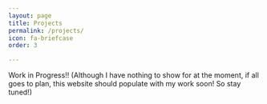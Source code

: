 ```yaml
---
layout: page
title: Projects
permalink: /projects/
icon: fa-briefcase
order: 3

---
```


Work in Progress!!
(Although I have nothing to show for at the moment, if all goes to plan, this website should populate with my work soon! So stay tuned!)